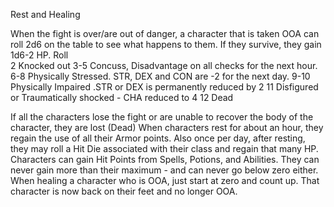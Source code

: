 Rest and Healing

When the fight is over/are out of danger, a character that is taken OOA can roll 2d6 on the table to see what happens to them. If they survive, they gain 1d6-2 HP.
Roll	
2	Knocked out
3-5	Concuss, Disadvantage on all checks for the next hour.         
6-8	Physically Stressed. STR, DEX and CON are -2 for the next day. 
9-10	Physically Impaired .STR or DEX is permanently reduced by 2
11	Disfigured or Traumatically shocked - CHA reduced to 4
12	Dead

If all the characters lose the fight or are unable to recover the body of the character, they are lost (Dead)
When characters rest for about an hour, they regain the use of all their Armor points. Also once per day, after resting, they may roll a Hit Die associated with their class and regain that many HP.
Characters can gain Hit Points from Spells, Potions, and Abilities. They can never gain more than their maximum - and can never go below zero either. When healing a character who is OOA, just start at zero and count up. That character is now back on their feet and no longer OOA.
